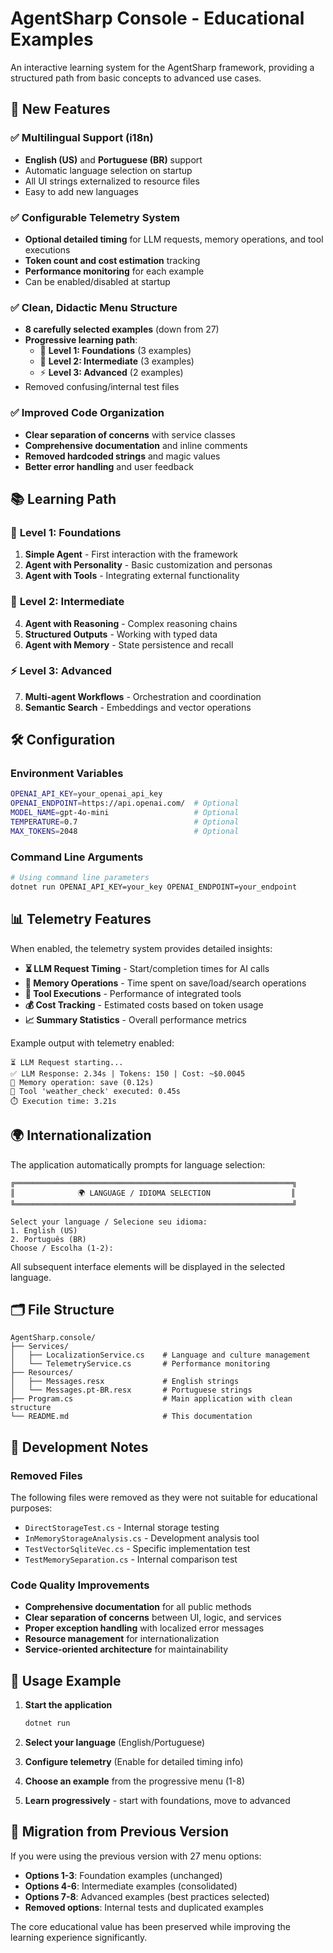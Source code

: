 # AgentSharp Console - Educational Examples

An interactive learning system for the AgentSharp framework, providing a structured path from basic concepts to advanced use cases.

## 🚀 New Features

### ✅ **Multilingual Support (i18n)**
- **English (US)** and **Portuguese (BR)** support
- Automatic language selection on startup
- All UI strings externalized to resource files
- Easy to add new languages

### ✅ **Configurable Telemetry System**
- **Optional detailed timing** for LLM requests, memory operations, and tool executions
- **Token count and cost estimation** tracking
- **Performance monitoring** for each example
- Can be enabled/disabled at startup

### ✅ **Clean, Didactic Menu Structure**
- **8 carefully selected examples** (down from 27)
- **Progressive learning path**:
  - 🌱 **Level 1: Foundations** (3 examples)
  - 🚀 **Level 2: Intermediate** (3 examples)
  - ⚡ **Level 3: Advanced** (2 examples)
- Removed confusing/internal test files

### ✅ **Improved Code Organization**
- **Clear separation of concerns** with service classes
- **Comprehensive documentation** and inline comments
- **Removed hardcoded strings** and magic values
- **Better error handling** and user feedback

## 📚 Learning Path

### 🌱 **Level 1: Foundations**
1. **Simple Agent** - First interaction with the framework
2. **Agent with Personality** - Basic customization and personas
3. **Agent with Tools** - Integrating external functionality

### 🚀 **Level 2: Intermediate**
4. **Agent with Reasoning** - Complex reasoning chains
5. **Structured Outputs** - Working with typed data
6. **Agent with Memory** - State persistence and recall

### ⚡ **Level 3: Advanced**
7. **Multi-agent Workflows** - Orchestration and coordination
8. **Semantic Search** - Embeddings and vector operations

## 🛠️ Configuration

### Environment Variables
```bash
OPENAI_API_KEY=your_openai_api_key
OPENAI_ENDPOINT=https://api.openai.com/  # Optional
MODEL_NAME=gpt-4o-mini                   # Optional
TEMPERATURE=0.7                          # Optional
MAX_TOKENS=2048                          # Optional
```

### Command Line Arguments
```bash
# Using command line parameters
dotnet run OPENAI_API_KEY=your_key OPENAI_ENDPOINT=your_endpoint
```

## 📊 Telemetry Features

When enabled, the telemetry system provides detailed insights:

- **⏳ LLM Request Timing** - Start/completion times for AI calls
- **💾 Memory Operations** - Time spent on save/load/search operations
- **🔧 Tool Executions** - Performance of integrated tools
- **💰 Cost Tracking** - Estimated costs based on token usage
- **📈 Summary Statistics** - Overall performance metrics

Example output with telemetry enabled:
```
⏳ LLM Request starting...
✅ LLM Response: 2.34s | Tokens: 150 | Cost: ~$0.0045
💾 Memory operation: save (0.12s)
🔧 Tool 'weather_check' executed: 0.45s
⏱️ Execution time: 3.21s
```

## 🌍 Internationalization

The application automatically prompts for language selection:

```
╔══════════════════════════════════════════════════════════════╗
║              🌍 LANGUAGE / IDIOMA SELECTION                  ║
╚══════════════════════════════════════════════════════════════╝

Select your language / Selecione seu idioma:
1. English (US)
2. Português (BR)
Choose / Escolha (1-2): 
```

All subsequent interface elements will be displayed in the selected language.

## 🗂️ File Structure

```
AgentSharp.console/
├── Services/
│   ├── LocalizationService.cs    # Language and culture management
│   └── TelemetryService.cs       # Performance monitoring
├── Resources/
│   ├── Messages.resx             # English strings
│   └── Messages.pt-BR.resx       # Portuguese strings
├── Program.cs                    # Main application with clean structure
└── README.md                     # This documentation
```

## 🔧 Development Notes

### Removed Files
The following files were removed as they were not suitable for educational purposes:
- `DirectStorageTest.cs` - Internal storage testing
- `InMemoryStorageAnalysis.cs` - Development analysis tool
- `TestVectorSqliteVec.cs` - Specific implementation test
- `TestMemorySeparation.cs` - Internal comparison test

### Code Quality Improvements
- **Comprehensive documentation** for all public methods
- **Clear separation of concerns** between UI, logic, and services
- **Proper exception handling** with localized error messages
- **Resource management** for internationalization
- **Service-oriented architecture** for maintainability

## 🎯 Usage Example

1. **Start the application**
   ```bash
   dotnet run
   ```

2. **Select your language** (English/Portuguese)

3. **Configure telemetry** (Enable for detailed timing info)

4. **Choose an example** from the progressive menu (1-8)

5. **Learn progressively** - start with foundations, move to advanced

## 🔄 Migration from Previous Version

If you were using the previous version with 27 menu options:
- **Options 1-3**: Foundation examples (unchanged)
- **Options 4-6**: Intermediate examples (consolidated)
- **Options 7-8**: Advanced examples (best practices selected)
- **Removed options**: Internal tests and duplicated examples

The core educational value has been preserved while improving the learning experience significantly.
